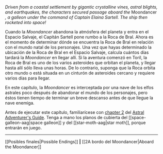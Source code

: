 _Driven from a coastal settlement by gigantic crystalline vines, astral blights, and earthquakes, the characters secured passage aboard the_ Moondancer _, a galleon under the command of Captain Elaina Sartell. The ship then rocketed into space!_

Cuando la  _Moondancer_ abandona la atmósfera del planeta y entra en el Espacio Salvaje, el Capitán Sartell pone rumbo a la Roca de Bral. Ahora es el momento de determinar dónde se encuentra la Roca de Bral en relación con el mundo natal de los personajes. Una vez que hayas determinado la ubicación de la Roca de Bral en el Espacio Salvaje, calcula cuántos días tardará la  _Moondancer_ en llegar allí. Si la aventura comenzó en Toril, la Roca de Bral es uno de los varios asteroides que orbitan el planeta, y llegar hasta allí sólo lleva unas horas. De lo contrario, suponga que la Roca orbita otro mundo o está situada en un cinturón de asteroides cercano y requiere varios días para llegar.

En este capítulo, la  _Moondancer_ es interceptada por una nave de los elfos astrales poco después de abandonar el mundo de los personajes, pero éstos tienen tiempo de terminar un breve descanso antes de que llegue la nave enemiga.

Antes de ejecutar este capítulo, familiarícese con [chapter 2](https://5etools-mirror-1.github.io/book.html#AAG,2) del [Astral Adventurer's Guide](https://5etools-mirror-1.github.io/book.html#AAG). Tenga a mano los planos de cubierta del [[space-galleon-aag|space galleon]] y del [[star-moth-aag|star moth]], porque entrarán en juego.

* * *

[[Posibles finales|Possible Endings]] **|** [[2A bordo del Moondancer|Aboard the Moondancer]]

